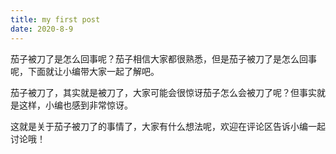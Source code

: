 ```yaml
---
title: my first post
date: 2020-8-9
---
```


茄子被刀了是怎么回事呢？茄子相信大家都很熟悉，但是茄子被刀了是怎么回事呢，下面就让小编带大家一起了解吧。

茄子被刀了，其实就是被刀了，大家可能会很惊讶茄子怎么会被刀了呢？但事实就是这样，小编也感到非常惊讶。

这就是关于茄子被刀了的事情了，大家有什么想法呢，欢迎在评论区告诉小编一起讨论哦！